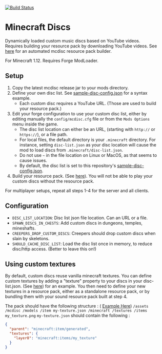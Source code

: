[![Build Status](https://travis-ci.org/keotl/mcdisc.svg?branch=master)](https://travis-ci.org/keotl/mcdisc)
# Minecraft Discs
Dynamically loaded custom music discs based on YouTube videos. Requires building your resource pack by downloading YouTube videos. See [here](https://github.com/keotl/mcdisc-resource-builder) for an automated mcdisc resource pack builder.

For Minecraft 1.12. Requires Forge ModLoader.
## Setup
1. Copy the latest mcdisc release jar to your mods directory.
2. Define your own disc list. See [sample-disc-config.json](sample-disc-config.json) for a syntax example.
    - Each custom disc requires a YouTube URL. (Those are used to build your resource pack.)
3. Edit your forge configuration to use your custom disc list, either by editing manually the `config/mcdisc.cfg` file or from the `Mods Options` menu inside the game.
    - The disc list location can either be an URL, (starting with `http://` or `https://`), or a file path. 
    - For local files, the default directory is your `.minecraft` directory. For instance, setting `disc-list.json` as your disc location will cause the mod to load discs from `.minecraft/disc-list.json`.
    - Do not use `~` in the file location on Linux or MacOS, as that seems to cause issues.
    - By default, the disc list is set to this repository's [sample-disc-config.json](sample-disc-config.json).
4. Build your resource pack. (See [here](https://github.com/keotl/mcdisc-resource-builder)).
You will not be able to play your custom discs without the resource pack.

For multiplayer setups, repeat all steps 1-4 for the server and all clients.

## Configuration
- `DISC_LIST_LOCATION`: Disc list json file location. Can an URL or a file.
- `SPAWN_DISCS_IN_CHESTS`: Add custom discs in dungeons, temples, mineshafts.
- `CREEPERS_DROP_CUSTOM_DISCS`: Creepers should drop custom discs when slain by skeletons.
- `SHOULD_CACHE_DISC_LIST`: Load the disc list once in memory, to reduce disc/http access. (Better to leave this on!)

## Using custom textures
By default, custom discs reuse vanilla minecraft textures. You can define custom textures by adding a "texture" property to your discs in your disc-list.json. (See [here](/documentation/example-custom-texture.json)) for an example. You then need to define your new textures in a resource pack, either as a standalone resource pack, or by bundling them with your sound resource pack built at step 4.

The pack should have the following structure : ( [Example Here](/documentation/example-mcdisc-textures.zip))
`
/assets
  /mcdisc
    /models
      /item
        my-texture.json
  /minecraft
    /textures
      /items
        my_texture.png
`
`my-texture.json` should contain the following :
```json
{
  "parent": "minecraft:item/generated",
  "textures": {
    "layer0": "minecraft:items/my_texture"
  }
}
```
